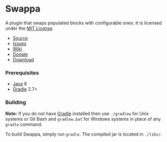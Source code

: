 Swappa
=======
A plugin that swaps populated blocks with configurable ones. It is licensed under the [MIT License].

* [Source]
* [Issues]
* [Wiki]
* [Donate]
* [Download]

### Prerequisites
* [Java] 8
* [Gradle] 2.7+

### Building
**Note:** If you do not have [Gradle] installed then use `./gradlew` for Unix systems or Git Bash and `gradlew.bat` for Windows systems in place of any `gradle` command.

To build Swappa, simply run `gradle`. The compiled jar is located in `./libs/`.

[Donate]: https://www.patreon.com/user?u=301079&ty=h
[Download]: https://github.com/AlmuraDev/Swappa/releases/latest
[Issues]: https://github.com/AlmuraDev/Swappa/issues
[Java]: http://www.java.com
[Gradle]: http://www.gradle.org
[MIT License]: http://www.tldrlegal.com/license/mit-license
[Source]: https://github.com/AlmuraDev/Swappa/
[Wiki]: https://github.com/AlmuraDev/Swappa/
